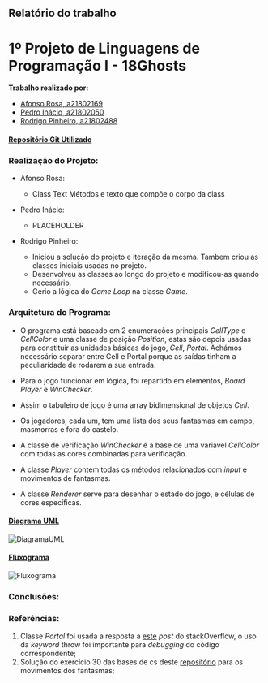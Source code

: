 ﻿<!--\mainpage-->
## Relatório do trabalho
# **1º Projeto de Linguagens de Programação I - 18Ghosts**

**Trabalho realizado por:**
- [Afonso Rosa, a21802169](https://github.com/AfonsoGR)
- [Pedro Inácio, a21802050](https://github.com/PmaiWoW)
- [Rodrigo Pinheiro, a21802488](https://github.com/RodrigoPrinheiro)

#### [Repositório Git Utilizado](https://github.com/RodrigoPrinheiro/lp1_projeto1)

### Realização do Projeto:

- Afonso Rosa:
    
    - Class Text Métodos e texto que compõe o corpo da class
- Pedro Inácio:

    - PLACEHOLDER
- Rodrigo Pinheiro:
    - Iniciou a solução do projeto e iteração da mesma. Tambem criou as classes iniciais usadas no projeto.
	- Desenvolveu as classes ao longo do projeto e modificou-as quando necessário.
	- Gerio a lógica do _Game Loop_ na classe _Game_.


### Arquitetura do Programa:
- O programa está baseado em 2 enumerações principais _CellType_ e _CellColor_ e uma classe de posição _Position_,
estas são depois usadas para constituir as unidades básicas do jogo, _Cell_, _Portal_. 
Achámos necessário separar entre Cell e Portal porque as saídas tinham a peculiaridade de rodarem a sua entrada.
- Para o jogo funcionar em lógica, foi repartido em elementos, _Board_ _Player_ e _WinChecker_.
- Assim o tabuleiro de jogo é uma array bidimensional de objetos _Cell_.
- Os jogadores, cada um, tem uma lista dos seus fantasmas em campo, masmorras e fora do castelo.
- A classe de verificação _WinChecker_ é a base de uma variavel _CellColor_ com todas as cores combinadas
para verificação.

- A classe _Player_ contem todas os métodos relacionados com _input_ e movimentos de fantasmas.
- A classe _Renderer_ serve para desenhar o estado do jogo, e células de cores específicas.

#### [Diagrama UML](https://drive.google.com/file/d/1iydRDRKKwkLcJhz3KOTjGKMDG71ldKUa/view?usp=sharing)
![DiagramaUML](diagramaUml.png)

#### [Fluxograma](https://drive.google.com/file/d/1LfA4-4dr6Sf2HyhDFZUAkrbw2Wnu33jO/view?usp=sharing)
![Fluxograma](fluxograma.png)

### Conclusões:


### Referências:
1. Classe _Portal_ foi usada a resposta a [este](https://stackoverflow.com/questions/30258832/select-next-child-in-array-using-c-sharp) _post_ do stackOverflow, o uso da _keyword_ throw foi importante para _debugging_ do código correspondente;
2. Solução do exercício 30 das bases de cs deste [repositório](https://github.com/VideojogosLusofona/lp1_exercicios) para os movimentos dos fantasmas;
